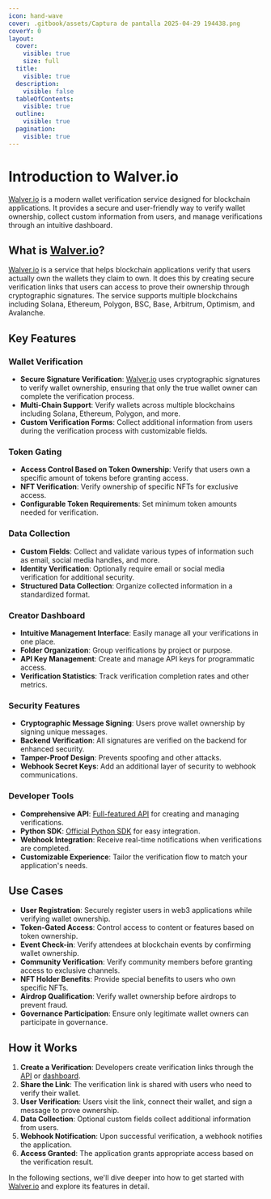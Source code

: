 ```yaml
---
icon: hand-wave
cover: .gitbook/assets/Captura de pantalla 2025-04-29 194438.png
coverY: 0
layout:
  cover:
    visible: true
    size: full
  title:
    visible: true
  description:
    visible: false
  tableOfContents:
    visible: true
  outline:
    visible: true
  pagination:
    visible: true
---
```


# Introduction to Walver.io

[Walver.io](https://walver.io) is a modern wallet verification service designed for blockchain applications. It provides a secure and user-friendly way to verify wallet ownership, collect custom information from users, and manage verifications through an intuitive dashboard.

## What is [Walver.io](https://walver.io)?

[Walver.io](https://walver.io) is a service that helps blockchain applications verify that users actually own the wallets they claim to own. It does this by creating secure verification links that users can access to prove their ownership through cryptographic signatures. The service supports multiple blockchains including Solana, Ethereum, Polygon, BSC, Base, Arbitrum, Optimism, and Avalanche.

## Key Features

### Wallet Verification

* **Secure Signature Verification**: [Walver.io](https://walver.io) uses cryptographic signatures to verify wallet ownership, ensuring that only the true wallet owner can complete the verification process.
* **Multi-Chain Support**: Verify wallets across multiple blockchains including Solana, Ethereum, Polygon, and more.
* **Custom Verification Forms**: Collect additional information from users during the verification process with customizable fields.

### Token Gating

* **Access Control Based on Token Ownership**: Verify that users own a specific amount of tokens before granting access.
* **NFT Verification**: Verify ownership of specific NFTs for exclusive access.
* **Configurable Token Requirements**: Set minimum token amounts needed for verification.

### Data Collection

* **Custom Fields**: Collect and validate various types of information such as email, social media handles, and more.
* **Identity Verification**: Optionally require email or social media verification for additional security.
* **Structured Data Collection**: Organize collected information in a standardized format.

### Creator Dashboard

* **Intuitive Management Interface**: Easily manage all your verifications in one place.
* **Folder Organization**: Group verifications by project or purpose.
* **API Key Management**: Create and manage API keys for programmatic access.
* **Verification Statistics**: Track verification completion rates and other metrics.

### Security Features

* **Cryptographic Message Signing**: Users prove wallet ownership by signing unique messages.
* **Backend Verification**: All signatures are verified on the backend for enhanced security.
* **Tamper-Proof Design**: Prevents spoofing and other attacks.
* **Webhook Secret Keys**: Add an additional layer of security to webhook communications.

### Developer Tools

* **Comprehensive API**: [Full-featured API](https://walver.io/api/docs) for creating and managing verifications.
* **Python SDK**: [Official Python SDK](https://github.com/Walver-io/walver-sdk/) for easy integration.
* **Webhook Integration**: Receive real-time notifications when verifications are completed.
* **Customizable Experience**: Tailor the verification flow to match your application's needs.

## Use Cases

* **User Registration**: Securely register users in web3 applications while verifying wallet ownership.
* **Token-Gated Access**: Control access to content or features based on token ownership.
* **Event Check-in**: Verify attendees at blockchain events by confirming wallet ownership.
* **Community Verification**: Verify community members before granting access to exclusive channels.
* **NFT Holder Benefits**: Provide special benefits to users who own specific NFTs.
* **Airdrop Qualification**: Verify wallet ownership before airdrops to prevent fraud.
* **Governance Participation**: Ensure only legitimate wallet owners can participate in governance.

## How it Works

1. **Create a Verification**: Developers create verification links through the [API](https://walver.io/api/docs) or [dashboard](https://walver.io/creator/dashboard).
2. **Share the Link**: The verification link is shared with users who need to verify their wallet.
3. **User Verification**: Users visit the link, connect their wallet, and sign a message to prove ownership.
4. **Data Collection**: Optional custom fields collect additional information from users.
5. **Webhook Notification**: Upon successful verification, a webhook notifies the application.
6. **Access Granted**: The application grants appropriate access based on the verification result.

In the following sections, we'll dive deeper into how to get started with [Walver.io](https://walver.io) and explore its features in detail.
